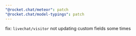 ```yaml
---
"@rocket.chat/meteor": patch
"@rocket.chat/model-typings": patch
---
```


fix: `livechat/visitor` not updating custom fields some times
